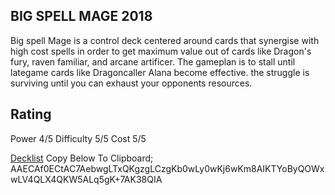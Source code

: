 ## BIG SPELL MAGE 2018  
Big spell Mage is a control deck centered around cards that synergise with high cost spells in order to get maximum value out of cards like Dragon's fury, raven familiar, and arcane artificer. The gameplan is to stall until lategame cards like Dragoncaller Alana become effective. the struggle is surviving until you can exhaust your opponents resources.

## Rating 

Power      4/5
Difficulty 5/5
Cost       5/5


[Decklist](https://www.hearthpwn.com/decks/1136197-big-spell-mage-74-winrate)
Copy Below To Clipboard;
AAECAf0ECtAC7AebwgLTxQKgzgLCzgKb0wLy0wKj6wKm8AIKTYoByQOWxwLV4QLX4QKW5ALq5gK+7AK38QIA
